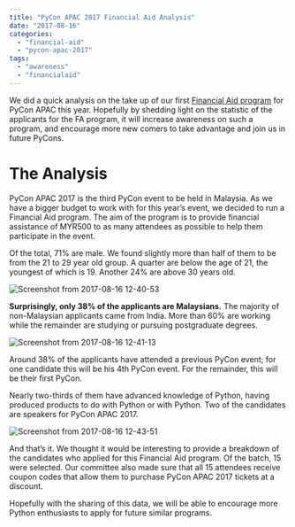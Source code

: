 ```yaml
---
title: "PyCon APAC 2017 Financial Aid Analysis"
date: "2017-08-16"
categories: 
  - "financial-aid"
  - "pycon-apac-2017"
tags: 
  - "awareness"
  - "financialaid"
---
```


We did a quick analysis on the take up of our first [Financial Aid program](http://pycon.my/2017/03/27/financial-aid-for-pycon-apac-2017/) for PyCon APAC this year. Hopefully by shedding light on the statistic of the applicants for the FA program, it will increase awareness on such a program, and encourage more new comers to take advantage and join us in future PyCons.

# The Analysis

PyCon APAC 2017 is the third PyCon event to be held in Malaysia. As we have a bigger budget to work with for this year’s event, we decided to run a Financial Aid program. The aim of the program is to provide financial assistance of MYR500 to as many attendees as possible to help them participate in the event.

Of the total, 71% are male. We found slightly more than half of them to be from the 21 to 29 year old group. A quarter are below the age of 21, the youngest of which is 19. Another 24% are above 30 years old.

![Screenshot from 2017-08-16 12-40-53](images/screenshot-from-2017-08-16-12-40-53.png)

**Surprisingly, only 38% of the applicants are Malaysians.** The majority of non-Malaysian applicants came from India. More than 60% are working while the remainder are studying or pursuing postgraduate degrees.

![Screenshot from 2017-08-16 12-41-13](images/screenshot-from-2017-08-16-12-41-13.png)

Around 38% of the applicants have attended a previous PyCon event; for one candidate this will be his 4th PyCon event. For the remainder, this will be their first PyCon.

Nearly two-thirds of them have advanced knowledge of Python, having produced products to do with Python or with Python. Two of the candidates are speakers for PyCon APAC 2017.

![Screenshot from 2017-08-16 12-43-51](images/screenshot-from-2017-08-16-12-43-51.png)

And that’s it. We thought it would be interesting to provide a breakdown of the candidates who applied for this Financial Aid program. Of the batch, 15 were selected. Our committee also made sure that all 15 attendees receive coupon codes that allow them to purchase PyCon APAC 2017 tickets at a discount.

Hopefully with the sharing of this data, we will be able to encourage more Python enthusiasts to apply for future similar programs.
